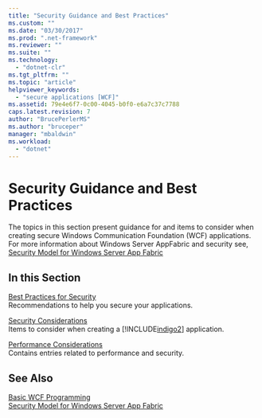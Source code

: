 ```yaml
---
title: "Security Guidance and Best Practices"
ms.custom: ""
ms.date: "03/30/2017"
ms.prod: ".net-framework"
ms.reviewer: ""
ms.suite: ""
ms.technology: 
  - "dotnet-clr"
ms.tgt_pltfrm: ""
ms.topic: "article"
helpviewer_keywords: 
  - "secure applications [WCF]"
ms.assetid: 79e4e6f7-0c00-4045-b0f0-e6a7c37c7788
caps.latest.revision: 7
author: "BrucePerlerMS"
ms.author: "bruceper"
manager: "mbaldwin"
ms.workload: 
  - "dotnet"
---
```

# Security Guidance and Best Practices
The topics in this section present guidance for and items to consider when creating secure Windows Communication Foundation (WCF) applications. For more information about Windows Server AppFabric and security see, [Security Model for Windows Server App Fabric](http://go.microsoft.com/fwlink/?LinkID=201279&clcid=0x409)  
  
## In this Section  
 [Best Practices for Security](../../../../docs/framework/wcf/feature-details/best-practices-for-security-in-wcf.md)  
 Recommendations to help you secure your applications.  
  
 [Security Considerations](../../../../docs/framework/wcf/feature-details/security-considerations-in-wcf.md)  
 Items to consider when creating a [!INCLUDE[indigo2](../../../../includes/indigo2-md.md)] application.  
  
 [Performance Considerations](../../../../docs/framework/wcf/feature-details/performance-considerations.md)  
 Contains entries related to performance and security.  
  
## See Also  
 [Basic WCF Programming](../../../../docs/framework/wcf/basic-wcf-programming.md)  
 [Security Model for Windows Server App Fabric](http://go.microsoft.com/fwlink/?LinkID=201279&clcid=0x409)
